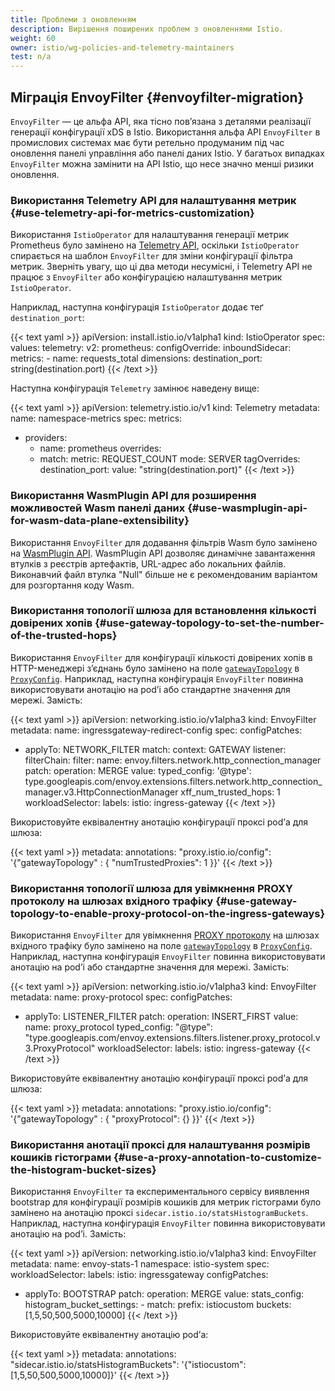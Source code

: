 ```yaml
---
title: Проблеми з оновленням
description: Вирішення поширених проблем з оновленнями Istio.
weight: 60
owner: istio/wg-policies-and-telemetry-maintainers
test: n/a
---
```

<!-- markdownlint-disable-file MD007 -->

## Міграція EnvoyFilter {#envoyfilter-migration}

`EnvoyFilter` — це альфа API, яка тісно повʼязана з деталями реалізації генерації конфігурації xDS в Istio. Використання альфа API `EnvoyFilter` в промислових системах має бути ретельно продуманим під час оновлення панелі управління або панелі даних Istio. У багатьох випадках `EnvoyFilter` можна замінити на API Istio, що несе значно менші ризики оновлення.

### Використання Telemetry API для налаштування метрик {#use-telemetry-api-for-metrics-customization}

Використання `IstioOperator` для налаштування генерації метрик Prometheus було замінено на [Telemetry API](/docs/tasks/observability/metrics/customize-metrics/), оскільки `IstioOperator` спирається на шаблон `EnvoyFilter` для зміни конфігурації фільтра метрик. Зверніть увагу, що ці два методи несумісні, і Telemetry API не працює з `EnvoyFilter` або конфігурацією налаштування метрик `IstioOperator`.

Наприклад, наступна конфігурація `IstioOperator` додає теґ `destination_port`:

{{< text yaml >}}
apiVersion: install.istio.io/v1alpha1
kind: IstioOperator
spec:
  values:
    telemetry:
      v2:
        prometheus:
          configOverride:
            inboundSidecar:
              metrics:
                - name: requests_total
                  dimensions:
                    destination_port: string(destination.port)
{{< /text >}}

Наступна конфігурація `Telemetry` замінює наведену вище:

{{< text yaml >}}
apiVersion: telemetry.istio.io/v1
kind: Telemetry
metadata:
  name: namespace-metrics
spec:
  metrics:
  - providers:
    - name: prometheus
    overrides:
    - match:
        metric: REQUEST_COUNT
      mode: SERVER
      tagOverrides:
        destination_port:
          value: "string(destination.port)"
{{< /text >}}

### Використання WasmPlugin API для розширення можливостей Wasm панелі даних {#use-wasmplugin-api-for-wasm-data-plane-extensibility}

Використання `EnvoyFilter` для додавання фільтрів Wasm було замінено на [WasmPlugin API](/docs/tasks/extensibility/wasm-module-distribution). WasmPlugin API дозволяє динамічне завантаження втулків з реєстрів артефактів, URL-адрес або локальних файлів. Виконавчий файл втулка "Null" більше не є рекомендованим варіантом для розгортання коду Wasm.

### Використання топології шлюза для встановлення кількості довірених хопів {#use-gateway-topology-to-set-the-number-of-the-trusted-hops}

Використання `EnvoyFilter` для конфігурації кількості довірених хопів в HTTP-менеджері зʼєднань було замінено на поле [`gatewayTopology`](/docs/reference/config/istio.mesh.v1alpha1/#Topology) в [`ProxyConfig`](/docs/ops/configuration/traffic-management/network-topologies). Наприклад, наступна конфігурація `EnvoyFilter` повинна використовувати анотацію на podʼі або стандартне значення для мережі. Замість:

{{< text yaml >}}
apiVersion: networking.istio.io/v1alpha3
kind: EnvoyFilter
metadata:
  name: ingressgateway-redirect-config
spec:
  configPatches:
  - applyTo: NETWORK_FILTER
    match:
      context: GATEWAY
      listener:
        filterChain:
          filter:
            name: envoy.filters.network.http_connection_manager
    patch:
      operation: MERGE
      value:
        typed_config:
          '@type': type.googleapis.com/envoy.extensions.filters.network.http_connection_manager.v3.HttpConnectionManager
          xff_num_trusted_hops: 1
  workloadSelector:
    labels:
      istio: ingress-gateway
{{< /text >}}

Використовуйте еквівалентну анотацію конфігурації проксі podʼа для шлюза:

{{< text yaml >}}
metadata:
  annotations:
    "proxy.istio.io/config": '{"gatewayTopology" : { "numTrustedProxies": 1 }}'
{{< /text >}}

### Використання топології шлюза для увімкнення PROXY протоколу на шлюзах вхідного трафіку {#use-gateway-topology-to-enable-proxy-protocol-on-the-ingress-gateways}

Використання `EnvoyFilter` для увімкнення [PROXY протоколу](https://www.haproxy.org/download/1.8/doc/proxy-protocol.txt) на шлюзах вхідного трафіку було замінено на поле [`gatewayTopology`](/docs/reference/config/istio.mesh.v1alpha1/#Topology) в [`ProxyConfig`](/docs/ops/configuration/traffic-management/network-topologies). Наприклад, наступна конфігурація `EnvoyFilter` повинна використовувати анотацію на podʼі або стандартне значення для мережі. Замість:

{{< text yaml >}}
apiVersion: networking.istio.io/v1alpha3
kind: EnvoyFilter
metadata:
  name: proxy-protocol
spec:
  configPatches:
  - applyTo: LISTENER_FILTER
    patch:
      operation: INSERT_FIRST
      value:
        name: proxy_protocol
        typed_config:
          "@type": "type.googleapis.com/envoy.extensions.filters.listener.proxy_protocol.v3.ProxyProtocol"
  workloadSelector:
    labels:
      istio: ingress-gateway
{{< /text >}}

Використовуйте еквівалентну анотацію конфігурації проксі podʼа для шлюза:

{{< text yaml >}}
metadata:
  annotations:
    "proxy.istio.io/config": '{"gatewayTopology" : { "proxyProtocol": {} }}'
{{< /text >}}

### Використання анотації проксі для налаштування розмірів кошиків гістограми {#use-a-proxy-annotation-to-customize-the-histogram-bucket-sizes}

Використання `EnvoyFilter` та експериментального сервісу виявлення bootstrap для конфігурації розмірів кошиків для метрик гістограми було замінено на анотацію проксі `sidecar.istio.io/statsHistogramBuckets`. Наприклад, наступна конфігурація `EnvoyFilter` повинна використовувати анотацію на podʼі. Замість:

{{< text yaml >}}
apiVersion: networking.istio.io/v1alpha3
kind: EnvoyFilter
metadata:
  name: envoy-stats-1
  namespace: istio-system
spec:
  workloadSelector:
    labels:
      istio: ingressgateway
  configPatches:
  - applyTo: BOOTSTRAP
    patch:
      operation: MERGE
      value:
        stats_config:
          histogram_bucket_settings:
            - match:
                prefix: istiocustom
              buckets: [1,5,50,500,5000,10000]
{{< /text >}}

Використовуйте еквівалентну анотацію podʼа:

{{< text yaml >}}
metadata:
  annotations:
    "sidecar.istio.io/statsHistogramBuckets": '{"istiocustom":[1,5,50,500,5000,10000]}'
{{< /text >}}
